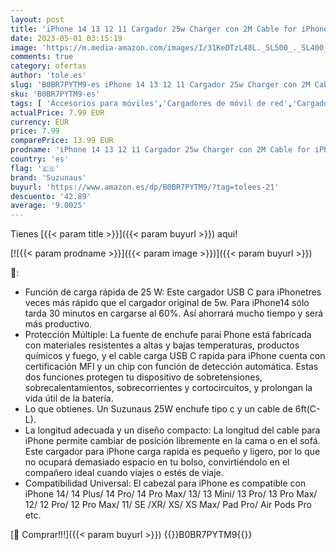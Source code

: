 ```yaml
---
layout: post
title: 'iPhone 14 13 12 11 Cargador 25w Charger con 2M Cable for iPhone 14 13 12 11 Pro MAX Plus X XS XR SE Suzunaus USBC Enchufe Rápido Corriente Adaptador Cabezal Tipo C Carga Pared Charger Corrient'
date: 2023-05-01 03:15:19
image: 'https://m.media-amazon.com/images/I/31KeDTzL48L._SL500_._SL400_.jpg'
comments: true
category: ofertas
author: 'tole.es'
slug: 'B0BR7PYTM9-es iPhone 14 13 12 11 Cargador 25w Charger con 2M Cable for...'
sku: 'B0BR7PYTM9-es'
tags: [ 'Accesorios para móviles','Cargadores de móvil de red','Cargadores para móviles','Comunicación móvil y accesorios','Electrónica','iphone','suzunaus','🇪🇸', ]
actualPrice: 7.99 EUR
currency: EUR
price: 7.99
comparePrice: 13.99 EUR
prodname: 'iPhone 14 13 12 11 Cargador 25w Charger con 2M Cable for iPhone 14 13 12 11 Pro MAX Plus X XS XR SE Suzunaus USBC Enchufe Rápido Corriente Adaptador Cabezal Tipo C Carga Pared Charger Corrient'
country: 'es'
flag: '🇪🇸'
brand: 'Suzunaus'
buyurl: 'https://www.amazon.es/dp/B0BR7PYTM9/?tag=tolees-21'
descuento: '42.89'
average: '9.0025'
---
```


Tienes [{{< param title >}}]({{< param buyurl >}}) aqui!

[![{{< param prodname >}}]({{< param image >}})]({{< param buyurl >}})

🔎:

- Función de carga rápida de 25 W: Este cargador USB C para iPhonetres veces más rápido que el cargador original de 5w. Para iPhone14 sólo tarda 30 minutos en cargarse al 60%. Así ahorrará mucho tiempo y será más productivo.
- Protección Múltiple: La fuente de enchufe parai Phone está fabricada con materiales resistentes a altas y bajas temperaturas, productos químicos y fuego, y el cable carga USB C rapida para iPhone cuenta con certificación MFI y un chip con función de detección automática. Estas dos funciones protegen tu dispositivo de sobretensiones, sobrecalentamientos, sobrecorrientes y cortocircuitos, y prolongan la vida útil de la batería.
- Lo que obtienes. Un Suzunaus 25W enchufe tipo c y un cable de 6ft(C-L).
- La longitud adecuada y un diseño compacto: La longitud del cable para iPhone permite cambiar de posición libremente en la cama o en el sofá. Este cargador para iPhone carga rapida es pequeño y ligero, por lo que no ocupará demasiado espacio en tu bolso, convirtiéndolo en el compañero ideal cuando viajes o estés de viaje.
- Compatibilidad Universal: El cabezal para iPhone es compatible con iPhone 14/ 14 Plus/ 14 Pro/ 14 Pro Max/ 13/ 13 Mini/ 13 Pro/ 13 Pro Max/ 12/ 12 Pro/ 12 Pro Max/ 11/ SE /XR/ XS/ XS Max/ Pad Pro/ Air Pods Pro etc.

[🛒 Comprar!!!]({{< param buyurl >}})
{{<world>}}B0BR7PYTM9{{</world>}}
